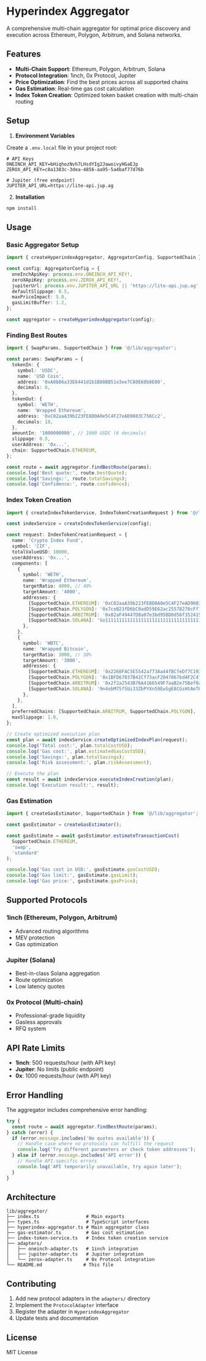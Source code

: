 # Hyperindex Aggregator

A comprehensive multi-chain aggregator for optimal price discovery and execution across Ethereum, Polygon, Arbitrum, and Solana networks.

## Features

- **Multi-Chain Support**: Ethereum, Polygon, Arbitrum, Solana
- **Protocol Integration**: 1inch, 0x Protocol, Jupiter
- **Price Optimization**: Find the best prices across all supported chains
- **Gas Estimation**: Real-time gas cost calculation
- **Index Token Creation**: Optimized token basket creation with multi-chain routing

## Setup

1. **Environment Variables**

Create a `.env.local` file in your project root:

```env
# API Keys
ONEINCH_API_KEY=bHiqhozNvh7LHsdYIg2JawoivyHGaEJp
ZEROX_API_KEY=c8a1383c-3dea-4856-aa95-5a4baf77d76b

# Jupiter (free endpoint)
JUPITER_API_URL=https://lite-api.jup.ag
```

2. **Installation**

```bash
npm install
```

## Usage

### Basic Aggregator Setup

```typescript
import { createHyperindexAggregator, AggregatorConfig, SupportedChain } from '@/lib/aggregator';

const config: AggregatorConfig = {
  oneInchApiKey: process.env.ONEINCH_API_KEY!,
  zeroXApiKey: process.env.ZEROX_API_KEY!,
  jupiterUrl: process.env.JUPITER_API_URL || 'https://lite-api.jup.ag',
  defaultSlippage: 0.5,
  maxPriceImpact: 5.0,
  gasLimitBuffer: 1.2,
};

const aggregator = createHyperindexAggregator(config);
```

### Finding Best Routes

```typescript
import { SwapParams, SupportedChain } from '@/lib/aggregator';

const params: SwapParams = {
  tokenIn: {
    symbol: 'USDC',
    name: 'USD Coin',
    address: '0xA0b86a33E6441d1b1B80BB51e3ee7C80E60b0E00',
    decimals: 6,
  },
  tokenOut: {
    symbol: 'WETH',
    name: 'Wrapped Ethereum',
    address: '0xC02aaA39b223FE8D0A0e5C4F27eAD9083C756Cc2',
    decimals: 18,
  },
  amountIn: '1000000000', // 1000 USDC (6 decimals)
  slippage: 0.5,
  userAddress: '0x...',
  chain: SupportedChain.ETHEREUM,
};

const route = await aggregator.findBestRoute(params);
console.log('Best quote:', route.bestQuote);
console.log('Savings:', route.totalSavings);
console.log('Confidence:', route.confidence);
```

### Index Token Creation

```typescript
import { createIndexTokenService, IndexTokenCreationRequest } from '@/lib/aggregator';

const indexService = createIndexTokenService(config);

const request: IndexTokenCreationRequest = {
  name: 'Crypto Index Fund',
  symbol: 'CIF',
  totalValueUSD: 10000,
  userAddress: '0x...',
  components: [
    {
      symbol: 'WETH',
      name: 'Wrapped Ethereum',
      targetRatio: 4000, // 40%
      targetAmount: '4000',
      addresses: {
        [SupportedChain.ETHEREUM]: '0xC02aaA39b223FE8D0A0e5C4F27eAD9083C756Cc2',
        [SupportedChain.POLYGON]: '0x7ceB23fD6bC0adD59E62ac25578270cFf1b9f619',
        [SupportedChain.ARBITRUM]: '0x82aF49447D8a07e3bd95BD0d56f35241523fBab1',
        [SupportedChain.SOLANA]: 'So11111111111111111111111111111111111111112',
      },
    },
    {
      symbol: 'WBTC',
      name: 'Wrapped Bitcoin',
      targetRatio: 3000, // 30%
      targetAmount: '3000',
      addresses: {
        [SupportedChain.ETHEREUM]: '0x2260FAC5E5542a773Aa44fBCfeDf7C193bc2C599',
        [SupportedChain.POLYGON]: '0x1BFD67037B42Cf73acF2047067bd4F2C47D9BfD6',
        [SupportedChain.ARBITRUM]: '0x2f2a2543B76A4166549F7aaB2e75Bef0aefC5B0f',
        [SupportedChain.SOLANA]: '9n4nbM75f5Ui33ZbPYXn59EwSgE8CGsHtAeTH5YFeJ9E',
      },
    },
  ],
  preferredChains: [SupportedChain.ARBITRUM, SupportedChain.POLYGON],
  maxSlippage: 1.0,
};

// Create optimized execution plan
const plan = await indexService.createOptimizedIndexPlan(request);
console.log('Total cost:', plan.totalCostUSD);
console.log('Gas cost:', plan.estimatedGasCostUSD);
console.log('Savings:', plan.totalSavings);
console.log('Risk assessment:', plan.riskAssessment);

// Execute the plan
const result = await indexService.executeIndexCreation(plan);
console.log('Execution result:', result);
```

### Gas Estimation

```typescript
import { createGasEstimator, SupportedChain } from '@/lib/aggregator';

const gasEstimator = createGasEstimator();

const gasEstimate = await gasEstimator.estimateTransactionCost(
  SupportedChain.ETHEREUM,
  'swap',
  'standard'
);

console.log('Gas cost in USD:', gasEstimate.gasCostUSD);
console.log('Gas limit:', gasEstimate.gasLimit);
console.log('Gas price:', gasEstimate.gasPrice);
```

## Supported Protocols

### 1inch (Ethereum, Polygon, Arbitrum)
- Advanced routing algorithms
- MEV protection
- Gas optimization

### Jupiter (Solana)
- Best-in-class Solana aggregation
- Route optimization
- Low latency quotes

### 0x Protocol (Multi-chain)
- Professional-grade liquidity
- Gasless approvals
- RFQ system

## API Rate Limits

- **1inch**: 500 requests/hour (with API key)
- **Jupiter**: No limits (public endpoint)
- **0x**: 1000 requests/hour (with API key)

## Error Handling

The aggregator includes comprehensive error handling:

```typescript
try {
  const route = await aggregator.findBestRoute(params);
} catch (error) {
  if (error.message.includes('No quotes available')) {
    // Handle case where no protocols can fulfill the request
    console.log('Try different parameters or check token addresses');
  } else if (error.message.includes('API error')) {
    // Handle API-specific errors
    console.log('API temporarily unavailable, try again later');
  }
}
```

## Architecture

```
lib/aggregator/
├── index.ts                 # Main exports
├── types.ts                 # TypeScript interfaces
├── hyperindex-aggregator.ts # Main aggregator class
├── gas-estimator.ts         # Gas cost estimation
├── index-token-service.ts   # Index token creation service
├── adapters/
│   ├── oneinch-adapter.ts   # 1inch integration
│   ├── jupiter-adapter.ts   # Jupiter integration
│   └── zerox-adapter.ts     # 0x Protocol integration
└── README.md               # This file
```

## Contributing

1. Add new protocol adapters in the `adapters/` directory
2. Implement the `ProtocolAdapter` interface
3. Register the adapter in `HyperindexAggregator`
4. Update tests and documentation

## License

MIT License
